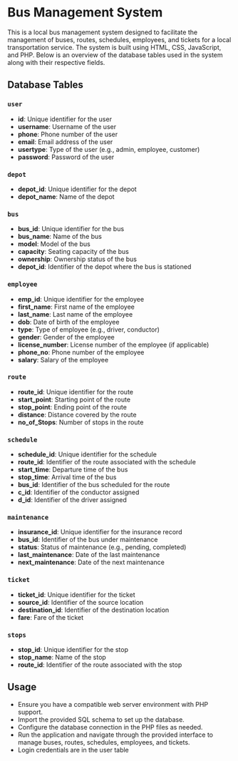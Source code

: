# Bus Management System

This is a local bus management system designed to facilitate the management of buses, routes, schedules, employees, and tickets for a local transportation service. The system is built using HTML, CSS, JavaScript, and PHP. Below is an overview of the database tables used in the system along with their respective fields.

## Database Tables

### `user`
- **id**: Unique identifier for the user
- **username**: Username of the user
- **phone**: Phone number of the user
- **email**: Email address of the user
- **usertype**: Type of the user (e.g., admin, employee, customer)
- **password**: Password of the user

### `depot`
- **depot_id**: Unique identifier for the depot
- **depot_name**: Name of the depot

### `bus`
- **bus_id**: Unique identifier for the bus
- **bus_name**: Name of the bus
- **model**: Model of the bus
- **capacity**: Seating capacity of the bus
- **ownership**: Ownership status of the bus
- **depot_id**: Identifier of the depot where the bus is stationed

### `employee`
- **emp_id**: Unique identifier for the employee
- **first_name**: First name of the employee
- **last_name**: Last name of the employee
- **dob**: Date of birth of the employee
- **type**: Type of employee (e.g., driver, conductor)
- **gender**: Gender of the employee
- **license_number**: License number of the employee (if applicable)
- **phone_no**: Phone number of the employee
- **salary**: Salary of the employee

### `route`
- **route_id**: Unique identifier for the route
- **start_point**: Starting point of the route
- **stop_point**: Ending point of the route
- **distance**: Distance covered by the route
- **no_of_Stops**: Number of stops in the route

### `schedule`
- **schedule_id**: Unique identifier for the schedule
- **route_id**: Identifier of the route associated with the schedule
- **start_time**: Departure time of the bus
- **stop_time**: Arrival time of the bus
- **bus_id**: Identifier of the bus scheduled for the route
- **c_id**: Identifier of the conductor assigned
- **d_id**: Identifier of the driver assigned

### `maintenance`
- **insurance_id**: Unique identifier for the insurance record
- **bus_id**: Identifier of the bus under maintenance
- **status**: Status of maintenance (e.g., pending, completed)
- **last_maintenance**: Date of the last maintenance
- **next_maintenance**: Date of the next maintenance

### `ticket`
- **ticket_id**: Unique identifier for the ticket
- **source_id**: Identifier of the source location
- **destination_id**: Identifier of the destination location
- **fare**: Fare of the ticket

### `stops`
- **stop_id**: Unique identifier for the stop
- **stop_name**: Name of the stop
- **route_id**: Identifier of the route associated with the stop

## Usage
- Ensure you have a compatible web server environment with PHP support.
- Import the provided SQL schema to set up the database.
- Configure the database connection in the PHP files as needed.
- Run the application and navigate through the provided interface to manage buses, routes, schedules, employees, and tickets.
- Login credentials are in the user table
